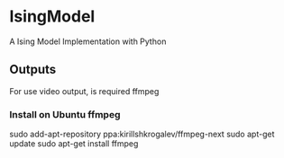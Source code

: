 # IsingModel
A Ising Model Implementation with Python

## Outputs

 For use video output, is required ffmpeg

 ### Install on Ubuntu ffmpeg

  sudo add-apt-repository ppa:kirillshkrogalev/ffmpeg-next
  sudo apt-get update
  sudo apt-get install ffmpeg
